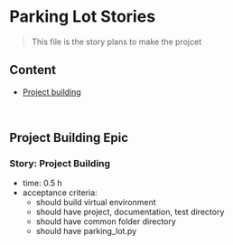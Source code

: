 # Parking Lot Stories
> This file is the story plans to make the projcet


## Content
* [Project building](#pb)


<br/><a name="pb"></a>
## Project Building Epic

### Story: Project Building
* time: 0.5 h
* acceptance criteria:
  - should build virtual environment
  - should have project, documentation, test directory
  - should have common folder directory
  - should have parking_lot.py